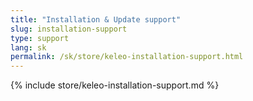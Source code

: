 ```yaml
---
title: "Installation & Update support"
slug: installation-support
type: support
lang: sk
permalink: /sk/store/keleo-installation-support.html
---
```


{% include store/keleo-installation-support.md %}
